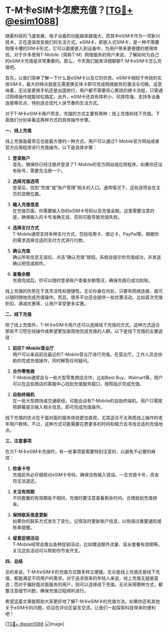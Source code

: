 # T-M卡eSIM卡怎麽充值？[[TG💪+ @esim1088](https://t.me/s/esim1088)]

随着科技的飞速发展，电子设备的功能越来越强大，而其中eSIM卡作为一项新兴技术，正在逐渐改变我们的生活方式。eSIM卡，即嵌入式SIM卡，是一种不需要物理卡槽的SIM卡形式，它可以直接嵌入到设备中，为用户带来更便捷的使用体验。对于许多使用T-Mobile（简称T-M）网络服务的用户来说，了解如何为自己的eSIM卡充值是非常重要的。那么，今天我们就来详细聊聊T-M卡eSIM卡怎么充值吧。

首先，让我们简单了解一下什么是eSIM卡以及它的优势。eSIM卡相较于传统的实体SIM卡，最大的特点就是无需更换实体卡即可完成网络服务的激活与切换。这意味着，无论是更换手机还是出国旅行，用户都不需要担心繁琐的换卡流程，只需通过网络操作就能轻松搞定。此外，eSIM卡还具有体积小、抗摔性强、支持多设备连接等优点，特别适合现代人快节奏的生活方式。

对于T-M卡eSIM卡用户而言，充值的方式主要有两种：线上充值和线下充值。下面我们分别来看这两种方式的具体操作步骤。

**一、线上充值**

线上充值是最常见也是最方便的一种方式。用户可以通过T-Mobile官方网站或者官方应用程序进行充值操作。以下是具体步骤：

1. **登录账户**  
   首先，确保你已经注册并登录了T-Mobile的官方网站或应用程序。如果你还没有账号，需要先注册一个。

2. **选择充值选项**  
   登录后，找到“充值”或“账户管理”相关的入口。通常情况下，这些选项会在主页的显眼位置。

3. **输入充值信息**  
   在充值页面，你需要输入你的eSIM卡号码以及充值金额。这里需要注意的是，确保输入的卡号准确无误，否则可能导致充值失败。

4. **选择支付方式**  
   T-Mobile通常支持多种支付方式，包括信用卡、借记卡、PayPal等。根据你的需求选择合适的支付方式进行付款。

5. **确认充值**  
   确认所有信息无误后，点击“确认充值”按钮。系统会提示你充值成功，并发送确认短信或邮件。

6. **查看余额**  
   充值完成后，你可以随时登录账户查看余额情况，确保充值已成功到账。

线上充值的优势在于其灵活性和便捷性。无论你身在何处，只要有网络连接，就可以随时随地完成充值操作。而且，很多平台还会提供一些优惠活动，比如首次充值折扣、满减优惠等，让用户享受更多实惠。

**二、线下充值**

除了线上充值外，T-M卡eSIM卡用户还可以选择线下充值的方式。这种方式适合那些不习惯在线操作或希望更加直观地完成充值的人群。以下是线下充值的主要途径：

1. **前往T-Mobile营业厅**  
   用户可以亲自前往最近的T-Mobile营业厅进行充值。在营业厅，工作人员会协助你完成充值操作，同时解答任何疑问。

2. **合作零售商**  
   T-Mobile通常会与一些大型零售商店合作，比如Best Buy、Walmart等。用户可以在这些商店的客服中心找到充值服务窗口，按照指示完成充值。

3. **自助终端机**  
   在一些大型商场或交通枢纽，可能会设有T-Mobile的自助终端机。用户只需按照屏幕提示输入相关信息，即可完成充值操作。

线下充值的优点在于面对面的服务体验更加直观，尤其适合不太熟悉线上操作的老年用户群体。不过，这种方式可能需要花费更多的时间和精力去寻找合适的充值地点。

**三、注意事项**

在为T-M卡eSIM卡充值时，有一些事项是需要特别注意的，以避免不必要的麻烦：

1. **检查卡号**  
   充值前务必仔细核对eSIM卡号码，确保没有输入错误。一旦充错卡号，资金将无法退还。

2. **关注有效期**  
   不同套餐的有效期各不相同，充值时要注意查看剩余时间，合理规划充值频率。

3. **保持联系信息更新**  
   如果你的联系方式发生了变化，记得及时更新账户信息，以免错过重要通知或账单提醒。

4. **留意促销活动**  
   T-Mobile经常会推出各种促销活动，比如赠送额外流量、延长套餐有效期等。关注这些活动可以帮助你节省开支。

**四、总结**

总的来说，T-M卡eSIM卡的充值方式既多样又便捷。无论是线上充值还是线下充值，都能满足不同用户的需求。对于追求效率的年轻人来说，线上充值无疑是首选；而对于偏好面对面服务的用户，则可以选择线下充值。无论采用哪种方式，都要注意细节问题，确保充值过程顺利进行。

希望这篇文章能帮助大家更好地了解T-M卡eSIM卡的充值方法。如果你还有其他关于eSIM卡的问题，欢迎在评论区留言交流。让我们一起探索科技带来的便利吧！

[[TG💪+ @esim1088](https://t.me/s/esim1088) ![Image](https://i.postimg.cc/4NQfJmqS/Snipaste-2025-05-13-00-14-12.png)]